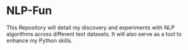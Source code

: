 # NLP-Fun
This Repository will detail my discovery and experiments with NLP algorithms across different text datasets.
It will also serve as a tool to enhance my Python skills.
